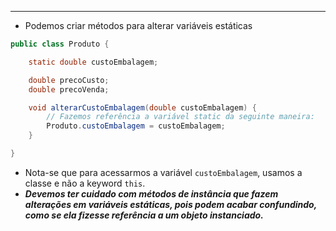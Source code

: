 ___
- Podemos criar métodos para alterar variáveis estáticas
```java
public class Produto {

	static double custoEmbalagem;

	double precoCusto;
	double precoVenda;

	void alterarCustoEmbalagem(double custoEmbalagem) {
		// Fazemos referência a variável static da seguinte maneira:
		Produto.custoEmbalagem = custoEmbalagem;
	}

}
```
-  Nota-se que para acessarmos a variável `custoEmbalagem`, usamos a classe e não a keyword `this`.
- ***Devemos ter cuidado com métodos de instância que fazem alterações em variáveis estáticas, pois podem acabar confundindo, como se ela fizesse referência a um objeto instanciado.***
